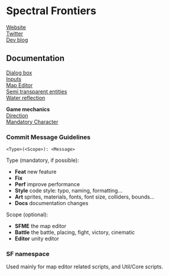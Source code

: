 # Spectral Frontiers

[Website](http://spectralfrontiers.com/)  
[Twitter](https://twitter.com/specfrontiers)  
[Dev blog](https://forums.tigsource.com/index.php?topic=64909.0)

## Documentation

[Dialog box](Documentation/DialogBox.md)  
[Inputs](Documentation/Inputs.md)  
[Map Editor](Documentation/SFMapEditor.md)  
[Semi transparent entities](Documentation/SemiTransparentEntities.md)  
[Water reflection](Documentation/WaterReflection.md)

**Game mechanics**  
   [Direction](Documentation/Direction.md)  
   [Mandatory Character](Documentation/MandatoryCharacter.md)

### Commit Message Guidelines

`<Type>(<Scope>): <Message>`

Type (mandatory, if possible):
- **Feat** new feature
- **Fix**
- **Perf** improve performance 
- **Style** code style: typo, naming, formatting...
- **Art** sprites, materials, fonts, font size, colliders, bounds...
- **Docs** documentation changes

Scope (optional):
- **SFME** the map editor
- **Battle** the battle, placing, fight, victory, cinematic
- **Editor** unity editor

### SF namespace

Used mainly for map editor related scripts, and Util/Core scripts.
